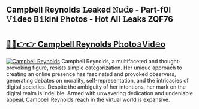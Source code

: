 ## Campbell Reynolds 𝙻eaked 𝙽u𝚍e - Part-f0I 𝚅𝚒deo B𝚒kini 𝙿hotos - Hot All 𝙻eaks ZQF76

# <h2><a href="http://ld46nui.urlbe.top/?page=Campbell+Reynolds">🔗🔗👉👉 Campbell Reynolds P𝚑oto𝚜Vid𝚎o</a></h2>

[![Campbell Reynolds](https://i.imgur.com/eBuTRDB.gif)](http://ld46nui.urlbe.top/?page=Campbell+Reynolds)
Campbell Reynolds, a multifaceted and thought-provoking figure, resists simple categorization. Her unique approach to creating an online presence has fascinated and provoked observers, generating debates on morality, self-representation, and the intricacies of digital societies. Despite the ambiguity of her intentions, her mark on the digital realm is indelible. Armed with unwavering dedication and undeniable appeal, Campbell Reynolds reach in the virtual world is expansive.
